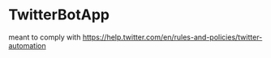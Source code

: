 # TwitterBotApp

meant to comply with https://help.twitter.com/en/rules-and-policies/twitter-automation
